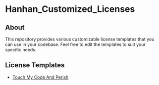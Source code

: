 # Hanhan_Customized_Licenses

## About
This repository provides various customizable license templates that you can use in your codebase. Feel free to edit the templates to suit your specific needs.

## License Templates
* [Touch My Code And Perish][1]



[1]:https://github.com/hanhanwu/Hanhan_Customized_Licenses/blob/main/TMCP_License_template.txt

